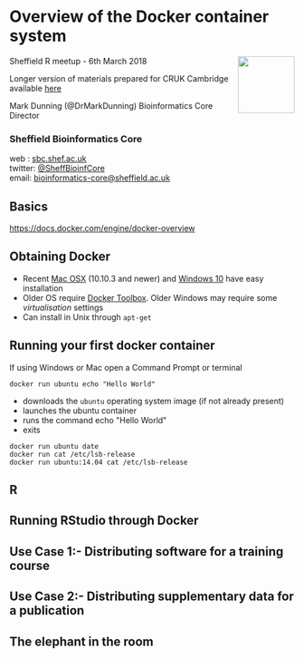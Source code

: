 # Overview of the Docker container system

<img src="https://github.com/sheffield-bioinformatics-core/rna-seq-in-galaxy/raw/gh-pages/media/TUOS_PRIMARY_LOGO_FULL%20COLOUR.png" height=100px align=right>

Sheffield R meetup - 6th March 2018



Longer version of materials prepared for CRUK Cambridge available [here](https://bioinformatics-core-shared-training.github.io/docker-4-bioinformatics/)

Mark Dunning (@DrMarkDunning)
Bioinformatics Core Director

### Sheffield Bioinformatics Core
web : [sbc.shef.ac.uk](https://sbc.shef.ac.uk)  
twitter: [@SheffBioinfCore](https://twitter.com/SheffBioinfCore)  
email: [bioinformatics-core@sheffield.ac.uk](bioinformatics-core@sheffield.ac.uk)

## Basics
https://docs.docker.com/engine/docker-overview


## Obtaining Docker

- Recent [Mac OSX](https://docs.docker.com/docker-for-mac) (10.10.3 and newer) and [Windows 10](https://docs.docker.com/docker-for-windows) have easy installation
- Older OS require [Docker Toolbox](https://docs.docker.com/toolbox/overview). Older Windows may require some *virtualisation* settings
- Can install in Unix through `apt-get`

## Running your first docker container

If using Windows or Mac open a Command Prompt or terminal

```
docker run ubuntu echo "Hello World"
```

- downloads the `ubuntu` operating system image (if not already present)
- launches the ubuntu container
- runs the command echo "Hello World"
- exits

```
docker run ubuntu date
docker run cat /etc/lsb-release
docker run ubuntu:14.04 cat /etc/lsb-release
```

## R



## Running RStudio through Docker

## Use Case 1:- Distributing software for a training course

## Use Case 2:- Distributing supplementary data for a publication

## The elephant in the room

